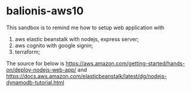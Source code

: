 # balionis-aws10

This sandbox is to remind me how to setup web application with 
1) aws elastic beanstalk with nodejs, express server;
2) aws cognito with google signin;
2) terraform;

The source for below is https://aws.amazon.com/getting-started/hands-on/deploy-nodejs-web-app/
and https://docs.aws.amazon.com/elasticbeanstalk/latest/dg/nodejs-dynamodb-tutorial.html



